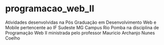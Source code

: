 # programacao_web_II
Atividades desenvolvidas na Pós Graduação em Desenvolvimento Web e Mobile pertencente ao IF Sudeste MG Campus Rio Pomba na disciplina de Programação Web II ministrada pelo professor Mauricio Archanjo Nunes Coelho
